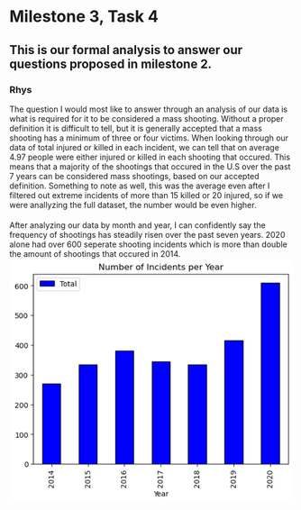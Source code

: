 # Milestone 3, Task 4
## This is our formal analysis to answer our questions proposed in milestone 2.
### Rhys
The question I would most like to answer through an analysis of our data is what is required for it to be considered a mass shooting. Without a proper definition it is difficult to tell, but it is generally accepted that a mass shooting has a minimum of three or four victims. When looking through our data of total injured or killed in each incident, we can tell that on average 4.97 people were either injured or killed in each shooting that occured. This means that a majority of the shootings that occured in the U.S over the past 7 years can be considered mass shootings, based on our accepted definition. Something to note as well, this was the average even after I filtered out extreme incidents of more than 15 killed or 20 injured, so if we were anallyzing the full dataset, the number would be even higher.

####
After analyzing our data by month and year, I can confidently say the frequency of shootings has steadily risen over the past seven years. 2020 alone had over 600 seperate shooting incidents which is more than double the amount of shootings that occured in 2014. ![here](/images/per_year.png)